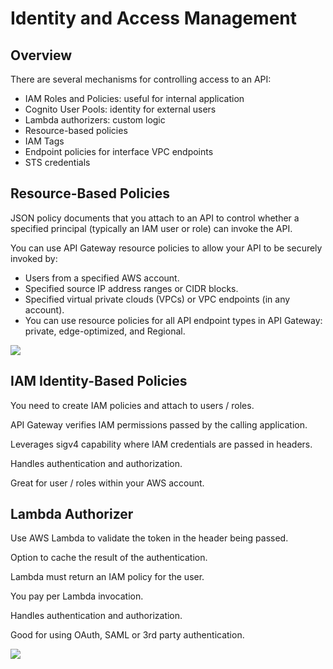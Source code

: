 # Identity and Access Management

## Overview

There are several mechanisms for controlling access to an API:
- IAM Roles and Policies: useful for internal application
- Cognito User Pools: identity for external users
- Lambda authorizers: custom logic
- Resource-based policies
- IAM Tags
- Endpoint policies for interface VPC endpoints
- STS credentials


## Resource-Based Policies

JSON policy documents that you attach to an API to control whether a specified principal (typically an IAM user or role) can invoke the API.

You can use API Gateway resource policies to allow your API to be securely invoked by:

- Users from a specified AWS account.
- Specified source IP address ranges or CIDR blocks.
- Specified virtual private clouds (VPCs) or VPC endpoints (in any account).
- You can use resource policies for all API endpoint types in API Gateway: private, edge-optimized, and Regional.

![](https://digitalcloud.training/wp-content/uploads/2022/01/amazon-api-gateway-resource-based-policy.jpeg)


## IAM Identity-Based Policies

You need to create IAM policies and attach to users / roles.

API Gateway verifies IAM permissions passed by the calling application.

Leverages sigv4 capability where IAM credentials are passed in headers.

Handles authentication and authorization.

Great for user / roles within your AWS account.


## Lambda Authorizer

Use AWS Lambda to validate the token in the header being passed.

Option to cache the result of the authentication.

Lambda must return an IAM policy for the user.

You pay per Lambda invocation.

Handles authentication and authorization.

Good for using OAuth, SAML or 3rd party authentication.

![](https://digitalcloud.training/wp-content/uploads/2022/01/amazon-api-gateway-lambda-authorizer.jpeg)